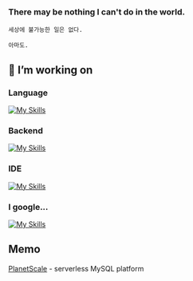 <!-- [![Tuna0917's github stats](https://github-readme-stats.vercel.app/api?username=Tuna0917&theme=dark)](https://github.com/anuraghazra/github-readme-stats) -->
### There may be nothing I can't do in the world.
```
세상에 불가능한 일은 없다.

아마도.
```

## 🔭 I’m working on
### Language
<!-- [![Use Languages](https://github-readme-stats.vercel.app/api/top-langs/?username=Tuna0917&layout=compact&theme=dark)](https://github.com/anuraghazra/github-readme-stats)   -->
[![My Skills](https://skillicons.dev/icons?i=js,ts,py)](https://skillicons.dev)

### Backend
[![My Skills](https://skillicons.dev/icons?i=aws,nodejs,mysql,dynamodb,redis,firebase)](https://skillicons.dev)

### IDE
[![My Skills](https://skillicons.dev/icons?i=vscode,idea,postman)](https://skillicons.dev)

### I google...
[![My Skills](https://skillicons.dev/icons?i=stackoverflow)](https://skillicons.dev)


## Memo
[PlanetScale](https://planetscale.com/) - serverless MySQL platform
<!-- 
## 🌱 I want to use
[![My Skills](https://skillicons.dev/icons?i=kubernetes,docker,graphql,prisma)](https://skillicons.dev) 
-->

<!--
**Tuna0917/Tuna0917** is a ✨ _special_ ✨ repository because its `README.md` (this file) appears on your GitHub profile.

Here are some ideas to get you started:

- 🔭 I’m currently working on ...
- 🌱 I’m currently learning ...
- 👯 I’m looking to collaborate on ...
- 🤔 I’m looking for help with ...
- 💬 Ask me about ...
- 📫 How to reach me: ...
- 😄 Pronouns: ...
- ⚡ Fun fact: ...
-->
